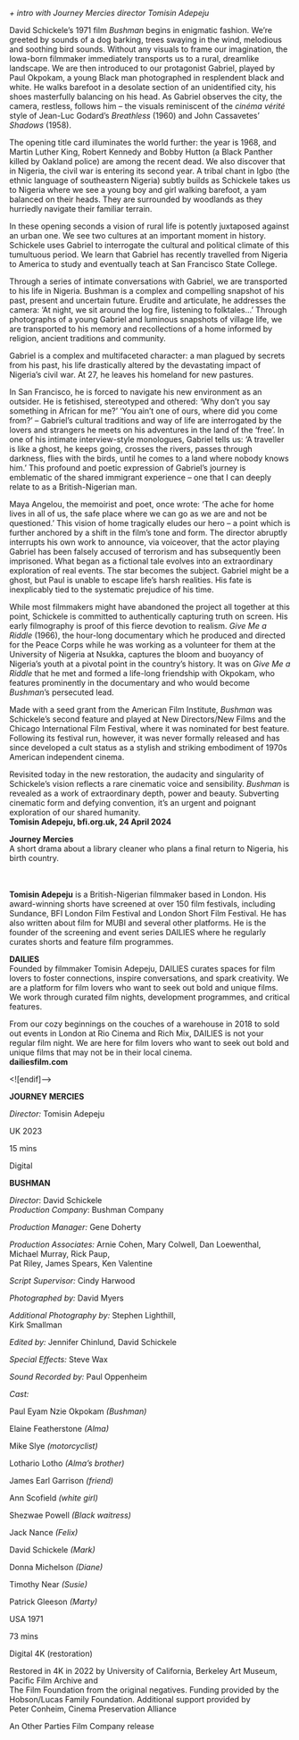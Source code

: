 
_+ intro with Journey Mercies director Tomisin Adepeju_

David Schickele’s 1971 film _Bushman_ begins in enigmatic fashion. We’re greeted by sounds of a dog barking, trees swaying in the wind, melodious and soothing bird sounds. Without any visuals to frame our imagination, the Iowa-born filmmaker immediately transports us to a rural, dreamlike landscape. We are then introduced to our protagonist Gabriel, played by Paul Okpokam, a young Black man photographed in resplendent black and white. He walks barefoot in a desolate section of an unidentified city, his shoes masterfully balancing on his head. As Gabriel observes the city, the camera, restless, follows him – the visuals reminiscent of the _cinéma vérité_ style of Jean-Luc Godard’s _Breathless_ (1960) and John Cassavetes’ _Shadows_ (1958).

The opening title card illuminates the world further: the year is 1968, and Martin Luther King, Robert Kennedy and Bobby Hutton (a Black Panther killed by Oakland police) are among the recent dead. We also discover that in Nigeria, the civil war is entering its second year. A tribal chant in Igbo (the ethnic language of southeastern Nigeria) subtly builds as Schickele takes us to Nigeria where we see a young boy and girl walking barefoot, a yam balanced on their heads. They are surrounded by woodlands as they hurriedly navigate their familiar terrain.

In these opening seconds a vision of rural life is potently juxtaposed against an urban one. We see two cultures at an important moment in history. Schickele uses Gabriel to interrogate the cultural and political climate of this tumultuous period. We learn that Gabriel has recently travelled from Nigeria to America to study and eventually teach at San Francisco State College.

Through a series of intimate conversations with Gabriel, we are transported to his life in Nigeria. Bushman is a complex and compelling snapshot of his past, present and uncertain future. Erudite and articulate, he addresses the camera: ‘At night, we sit around the log fire, listening to folktales…’ Through photographs of a young Gabriel and luminous snapshots of village life, we are transported to his memory and recollections of a home informed by religion, ancient traditions and community.

Gabriel is a complex and multifaceted character: a man plagued by secrets from his past, his life drastically altered by the devastating impact of Nigeria’s civil war. At 27, he leaves his homeland for new pastures.

In San Francisco, he is forced to navigate his new environment as an outsider. He is fetishised, stereotyped and othered: ‘Why don’t you say something in African for me?’ ‘You ain’t one of ours, where did you come from?’ – Gabriel’s cultural traditions and way of life are interrogated by the lovers and strangers he meets on his adventures in the land of the ‘free’. In one of his intimate interview-style monologues, Gabriel tells us: ‘A traveller is like a ghost, he keeps going, crosses the rivers, passes through darkness, flies with the birds, until he comes to a land where nobody knows him.’ This profound and poetic expression of Gabriel’s journey is emblematic of the shared immigrant experience – one that I can deeply relate to as a British-Nigerian man.

Maya Angelou, the memoirist and poet, once wrote: ‘The ache for home lives in all of us, the safe place where we can go as we are and not be questioned.’ This vision of home tragically eludes our hero – a point which is further anchored by a shift in the film’s tone and form. The director abruptly interrupts his own work to announce, via voiceover, that the actor playing Gabriel has been falsely accused of terrorism and has subsequently been imprisoned. What began as a fictional tale evolves into an extraordinary exploration of real events. The star becomes the subject. Gabriel might be a ghost, but Paul is unable to escape life’s harsh realities. His fate is inexplicably tied to the systematic prejudice of his time.

While most filmmakers might have abandoned the project all together at this point, Schickele is committed to authentically capturing truth on screen. His early filmography is proof of this fierce devotion to realism. _Give Me a Riddle_ (1966), the hour-long documentary which he produced and directed for the Peace Corps while he was working as a volunteer for them at the University of Nigeria at Nsukka, captures the bloom and buoyancy of Nigeria’s youth at a pivotal point in the country’s history. It was on _Give Me a Riddle_ that he met and formed a life-long friendship with Okpokam, who features prominently in the documentary and who would become _Bushman_’s persecuted lead.

Made with a seed grant from the American Film Institute, _Bushman_ was Schickele’s second feature and played at New Directors/New Films and the Chicago International Film Festival, where it was nominated for best feature. Following its festival run, however, it was never formally released and has since developed a cult status as a stylish and striking embodiment of 1970s American independent cinema.

Revisited today in the new restoration, the audacity and singularity of Schickele’s vision reflects a rare cinematic voice and sensibility. _Bushman_ is revealed as a work of extraordinary depth, power and beauty. Subverting cinematic form and defying convention, it’s an urgent and poignant exploration of our shared humanity.  
**Tomisin Adepeju, bfi.org.uk, 24 April 2024**

**Journey Mercies**  
A short drama about a library cleaner who plans a final return to Nigeria, his birth country.  
<br><br>

**Tomisin Adepeju** is a British-Nigerian filmmaker based in London. His award-winning shorts have screened at over 150 film festivals, including Sundance, BFI London Film Festival and London Short Film Festival. He has also written about film for MUBI and several other platforms. He is the founder of the screening and event series DAILIES where he regularly curates shorts and feature film programmes.

**DAILIES**  
Founded  by  filmmaker Tomisin Adepeju, DAILIES curates spaces for film lovers to foster connections, inspire conversations, and spark creativity. We are a platform for film lovers who want to seek out bold and unique films. We work through curated film nights, development programmes, and critical features.

From our cozy beginnings on the couches of a warehouse in 2018 to sold out events in London at Rio Cinema and Rich Mix, DAILIES is not your regular film night. We are here for film lovers who want to seek out bold and unique films that may not be in their local cinema.  
**dailiesfilm.com**

<![endif]-->

**JOURNEY MERCIES**

_Director:_ Tomisin Adepeju

UK 2023

15 mins

Digital

**BUSHMAN**

_Director_: David Schickele  
_Production Company_: Bushman Company

_Production Manager:_ Gene Doherty

_Production Associates:_ Arnie Cohen, Mary Colwell, Dan Loewenthal, Michael Murray, Rick Paup,  
Pat Riley, James Spears, Ken Valentine

_Script Supervisor:_ Cindy Harwood

_Photographed by:_ David Myers

_Additional Photography by:_ Stephen Lighthill,  
Kirk Smallman

_Edited by:_ Jennifer Chinlund, David Schickele

_Special Effects:_ Steve Wax

_Sound Recorded by:_ Paul Oppenheim

_Cast:_

Paul Eyam Nzie Okpokam _(Bushman)_

Elaine Featherstone _(Alma)_

Mike Slye _(motorcyclist)_

Lothario Lotho _(Alma’s brother)_

James Earl Garrison _(friend)_

Ann Scofield _(white girl)_

Shezwae Powell _(Black waitress)_

Jack Nance _(Felix)_

David Schickele _(Mark)_

Donna Michelson _(Diane)_

Timothy Near _(Susie)_

Patrick Gleeson _(Marty)_

USA 1971

73 mins

Digital 4K (restoration)

Restored in 4K in 2022 by University of California, Berkeley Art Museum, Pacific Film Archive and  
The Film Foundation from the original negatives. Funding provided by the Hobson/Lucas Family Foundation. Additional support provided by  
Peter Conheim, Cinema Preservation Alliance

An Other Parties Film Company release
<!--stackedit_data:
eyJoaXN0b3J5IjpbMTI3MjMzMDAyMF19
-->